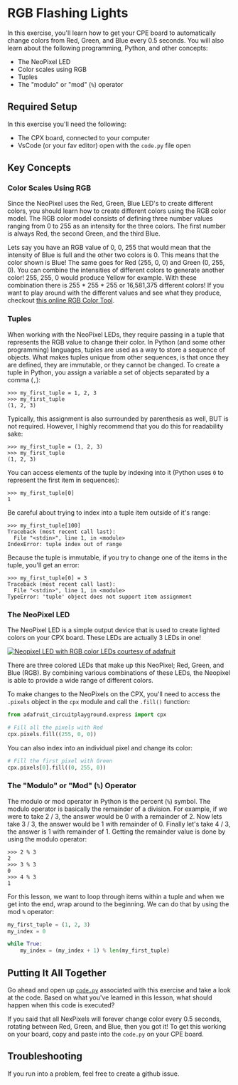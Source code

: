 # RGB Flashing Lights

In this exercise, you'll learn how to get your CPE board to automatically change colors from Red, Green, and Blue every 0.5 seconds.  You will also learn about the following programming, Python, and other concepts:

* The NeoPixel LED
* Color scales using RGB
* Tuples
* The "modulo" or "mod" (`%`) operator

## Required Setup

In this exercise you'll need the following:

* The CPX board, connected to your computer
* VsCode (or your fav editor) open with the `code.py` file open

## Key Concepts

### Color Scales Using RGB

Since the NeoPixel uses the Red, Green, Blue LED's to create different colors, you should learn how to create different colors using the RGB color model.  The RGB color model consists of defining three number values ranging from 0 to 255 as an intensity for the three colors.  The first number is always Red, the second Green, and the third Blue.  

Lets say you have an RGB value of 0, 0, 255 that would mean that the intensity of Blue is full and the other two colors is 0.  This means that the color shown is Blue!  The same goes for Red (255, 0, 0) and Green (0, 255, 0).  You can combine the intensities of different colors to generate another color!  255, 255, 0 would produce Yellow for example.  With these combination there is 255 * 255 * 255 or 16,581,375 different colors!  If you want to play around with the different values and see what they produce, checkout [this online RGB Color Tool](https://www.rapidtables.com/web/color/RGB_Color.html).

### Tuples

When working with the NeoPixel LEDs, they require passing in a tuple that represents the RGB value to change their color.  In Python (and some other programming) languages, tuples are used as a way to store a sequence of objects.  What makes tuples unique from other sequences, is that once they are defined, they are immutable, or they cannot be changed.  To create a tuple in Python, you assign a variable a set of objects separated by a comma (`,`):

```pycon
>>> my_first_tuple = 1, 2, 3
>>> my_first_tuple
(1, 2, 3)
```

Typically, this assignment is also surrounded by parenthesis as well, BUT is not required.  However, I highly recommend that you do this for readability sake:

```pycon
>>> my_first_tuple = (1, 2, 3)
>>> my_first_tuple
(1, 2, 3)
```

You can access elements of the tuple by indexing into it (Python uses `0` to represent the first item in sequences):

```pycon
>>> my_first_tuple[0]
1
```

Be careful about trying to index into a tuple item outside of it's range:

```pycon
>>> my_first_tuple[100]
Traceback (most recent call last):
  File "<stdin>", line 1, in <module>
IndexError: tuple index out of range
```

Because the tuple is immutable, if you try to change one of the items in the tuple, you'll get an error:

```pycon
>>> my_first_tuple[0] = 3
Traceback (most recent call last):
  File "<stdin>", line 1, in <module>
TypeError: 'tuple' object does not support item assignment
```

### The NeoPixel LED

The NeoPixel LED is a simple output device that is used to create lighted colors on your CPX board.  These LEDs are actually 3 LEDs in one!

[![Neopixel LED with RGB color LEDs courtesy of adafruit](../../images/led_strips_single-neopixel.jpg)](https://blog.adafruit.com/2017/12/12/neopixels-five-years-in-adafruit-neopixels/)

There are three colored LEDs that make up this NeoPixel; Red, Green, and Blue (RGB).  By combining various combinations of these LEDs, the Neopixel is able to provide a wide range of different colors.

To make changes to the NeoPixels on the CPX, you'll need to access the `.pixels` object in the `cpx` module and call the `.fill()` function:

```python
from adafruit_circuitplayground.express import cpx

# Fill all the pixels with Red
cpx.pixels.fill((255, 0, 0))
```

You can also index into an individual pixel and change its color:

```python
# Fill the first pixel with Green
cpx.pixels[0].fill((0, 255, 0))
```

### The "Modulo" or "Mod" (`%`) Operator

The modulo or mod operator in Python is the percent (`%`) symbol.  The modulo operator is basically the remainder of a division.  For example, if we were to take 2 / 3, the answer would be 0 with a remainder of 2.  Now lets take 3 / 3, the answer would be 1 with remainder of 0.  Finally let's take 4 / 3, the answer is 1 with remainder of 1.  Getting the remainder value is done by using the modulo operator:

```pycon
>>> 2 % 3
2
>>> 3 % 3
0
>>> 4 % 3
1
```

For this lesson, we want to loop through items within a tuple and when we get into the end, wrap around to the beginning.  We can do that by using the mod `%` operator:

```python
my_first_tuple = (1, 2, 3)
my_index = 0

while True:
    my_index = (my_index + 1) % len(my_first_tuple)
```

## Putting It All Together

Go ahead and open up [`code.py`](code.py) associated with this exercise and take a look at the code.  Based on what you've learned in this lesson, what should happen when this code is executed?

If you said that all NexPixels will forever change color every 0.5 seconds, rotating between Red, Green, and Blue, then you got it!  To get this working on your board, copy and paste into the `code.py` on your CPE board.

## Troubleshooting

If you run into a problem, feel free to create a github issue.
